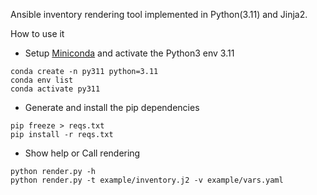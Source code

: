 Ansible inventory rendering tool implemented in Python(3.11) and Jinja2.

How to use it

- Setup [Miniconda](https://docs.anaconda.com/miniconda/) and activate the Python3 env 3.11
```shell
conda create -n py311 python=3.11
conda env list
conda activate py311
```

- Generate and install the pip dependencies
```shell
pip freeze > reqs.txt
pip install -r reqs.txt
```

- Show help or Call rendering
```shell
python render.py -h
python render.py -t example/inventory.j2 -v example/vars.yaml
```

